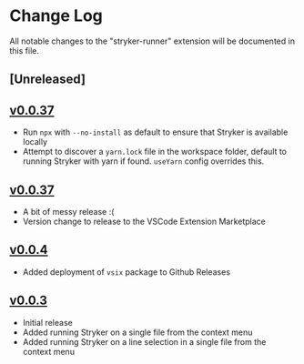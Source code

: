# Change Log

All notable changes to the "stryker-runner" extension will be documented in this file.

## [Unreleased]

## [v0.0.37](https://github.com/slcp/stryker-runner/compare/v0.0.37...v0.0.38)

- Run `npx` with `--no-install` as default to ensure that Stryker is available locally
- Attempt to discover a `yarn.lock` file in the workspace folder, default to running Stryker with yarn if found. `useYarn` config overrides this.

## [v0.0.37](https://github.com/slcp/stryker-runner/compare/v0.0.4...v0.0.37)

- A bit of messy release :(
- Version change to release to the VSCode Extension Marketplace

## [v0.0.4](https://github.com/slcp/stryker-runner/compare/v0.0.3...v0.0.4)

- Added deployment of `vsix` package to Github Releases

## [v0.0.3](https://github.com/slcp/stryker-runner/releases/tag/v0.0.3)

- Initial release
- Added running Stryker on a single file from the context menu
- Added running Stryker on a line selection in a single file from the context menu
